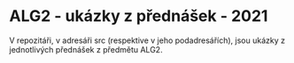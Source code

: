 # ALG2 - ukázky z přednášek - 2021

V repozitáři, v adresáři src (respektive v jeho podadresářích), jsou ukázky z jednotlivých přednášek z předmětu ALG2.
